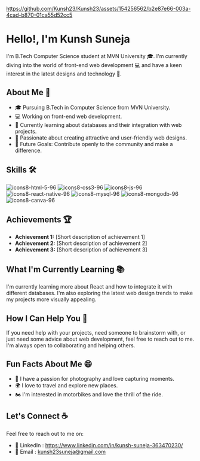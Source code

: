 <!--- ![2](https://github.com/Kunsh23/Kunsh23/assets/154256562/b8728f31-8422-4de9-a455-5b3a396e6656) --->
https://github.com/Kunsh23/Kunsh23/assets/154256562/b2e87e66-003a-4cad-b870-01ca55d52cc5

# Hello!, I'm Kunsh Suneja

I'm B.Tech Computer Science student at MVN University 🎓. I'm currently diving into the world of front-end web development 💻 and have a keen interest in the latest designs and technology 🚀.

## About Me 🚀

- 🎓 Pursuing B.Tech in Computer Science from MVN University.
- 💻 Working on front-end web development.
- 🌱 Currently learning about databases and their integration with web projects.
- 🎨 Passionate about creating attractive and user-friendly web designs.
- 🎯 Future Goals: Contribute openly to the community and make a difference.

## Skills 🛠️
  ![icons8-html-5-96](https://github.com/Kunsh23/Kunsh23/assets/154256562/b143063d-f2fa-49a0-adba-cecc0a6c6247)
  ![icons8-css3-96](https://github.com/Kunsh23/Kunsh23/assets/154256562/1f837492-a7dc-4387-b15b-c6ec88848df2)
  ![icons8-js-96](https://github.com/Kunsh23/Kunsh23/assets/154256562/f31a8923-004a-4cea-bf4d-5fdc18eff877)
  ![icons8-react-native-96](https://github.com/Kunsh23/Kunsh23/assets/154256562/df899950-396f-44b8-bc95-24043dc0191e)
  ![icons8-mysql-96](https://github.com/Kunsh23/Kunsh23/assets/154256562/d0b48f23-72a2-45b7-9305-6796f477970e)
  ![icons8-mongodb-96](https://github.com/Kunsh23/Kunsh23/assets/154256562/13d4dc0d-d905-4ff6-9a0e-82664164c538)
  ![icons8-canva-96](https://github.com/Kunsh23/Kunsh23/assets/154256562/7ec17a83-845b-49a9-a11e-4b4698577801)

## Achievements 🏆

- **Achievement 1:** [Short description of achievement 1]
- **Achievement 2:** [Short description of achievement 2]
- **Achievement 3:** [Short description of achievement 3]

## What I'm Currently Learning 📚

I'm currently learning more about React and how to integrate it with different databases. I'm also exploring the latest web design trends to make my projects more visually appealing.

## How I Can Help You 🤝

If you need help with your projects, need someone to brainstorm with, or just need some advice about web development, feel free to reach out to me. I'm always open to collaborating and helping others.

## Fun Facts About Me 😄

- 📸 I have a passion for photography and love capturing moments.
- 🌍 I love to travel and explore new places.
- 🏍️ I'm interested in motorbikes and love the thrill of the ride.

## Let's Connect ☕

Feel free to reach out to me on:
- 🔗 LinkedIn : https://www.linkedin.com/in/kunsh-suneja-363470230/
- 📧 Email : kunsh23suneja@gmail.com


<!---
Kunsh23/Kunsh23 is a ✨ special ✨ repository because its `README.md` (this file) appears on your GitHub profile.
You can click the Preview link to take a look at your changes.

🔭 I’m currently working on front-end web development, focusing on HTML, CSS, JavaScript and ReactJS.
👯 I’m looking to collaborate on open-source projects and innovative web design ideas.
🤝 I’m looking for help with React and integrating it with different databases.
🌱 I’m currently learning more about React and exploring the latest web design trends.
💬 Ask me about web development, my projects, or any tech-related stuff.
⚡ Fun fact: When I’m not coding, you can find me capturing moments with my camera, exploring new places, or riding my motorbike.
--->
